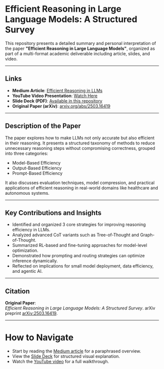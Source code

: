 # Efficient Reasoning in Large Language Models: A Structured Survey

This repository presents a detailed summary and personal interpretation of the paper **"Efficient Reasoning in Large Language Models"**, organized as part of a multi-format academic deliverable including article, slides, and video.

---

##  Links

-  **Medium Article**: [Efficient Reasoning in LLMs](https://medium.com/@chandinisaisri.uppuganti/efficient-reasoning-in-large-language-models-a-structured-survey-85b2a12169c9)
-  **YouTube Video Presentation**: [Watch Here](https://youtu.be/tQNJ8VnizSM)
-  **Slide Deck (PDF)**: [Available in this repository](https://github.com/chandini2595/Efficient-Reasoning-in-Large-Language-Models-A-Structured-Survey/blob/main/Efficient%20Reasoning%20in%20Large%20Language%20Models%20.ppt)
-  **Original Paper (arXiv)**: [arxiv.org/abs/2503.16419](https://arxiv.org/abs/2503.16419)

---

##  Description of the Paper

The paper explores how to make LLMs not only accurate but also efficient in their reasoning. It presents a structured taxonomy of methods to reduce unnecessary reasoning steps without compromising correctness, grouped into three categories:
- Model-Based Efficiency
- Output-Based Efficiency
- Prompt-Based Efficiency

It also discusses evaluation techniques, model compression, and practical applications of efficient reasoning in real-world domains like healthcare and autonomous systems.

---

##  Key Contributions and Insights

- Identified and organized 3 core strategies for improving reasoning efficiency in LLMs.
- Analyzed advanced CoT variants such as Tree-of-Thought and Graph-of-Thought.
- Summarized RL-based and fine-tuning approaches for model-level optimization.
- Demonstrated how prompting and routing strategies can optimize inference dynamically.
- Reflected on implications for small model deployment, data efficiency, and agentic AI.



---

##  Citation

**Original Paper**:  
_Efficient Reasoning in Large Language Models: A Structured Survey_. arXiv preprint [arXiv:2503.16419](https://arxiv.org/abs/2503.16419).

---
# How to Navigate

- Start by reading the [Medium article](https://medium.com/@chandinisaisri.uppuganti/efficient-reasoning-in-large-language-models-a-structured-survey-85b2a12169c9) for a paraphrased overview.
- View the [Slide Deck](https://github.com/chandini2595/Efficient-Reasoning-in-Large-Language-Models-A-Structured-Survey/blob/main/Efficient%20Reasoning%20in%20Large%20Language%20Models%20.ppt) for structured visual explanation.
- Watch the [YouTube video](https://youtu.be/tQNJ8VnizSM) for a full walkthrough.
